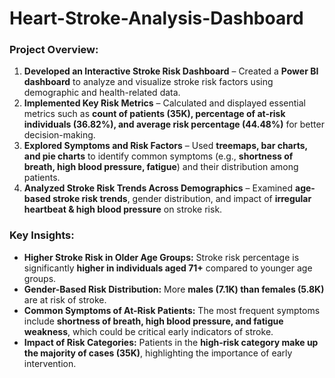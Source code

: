 # Heart-Stroke-Analysis-Dashboard

### **Project Overview:**  
1. **Developed an Interactive Stroke Risk Dashboard** – Created a **Power BI dashboard** to analyze and visualize stroke risk factors using demographic and health-related data.  
2. **Implemented Key Risk Metrics** – Calculated and displayed essential metrics such as **count of patients (35K), percentage of at-risk individuals (36.82%), and average risk percentage (44.48%)** for better decision-making.  
3. **Explored Symptoms and Risk Factors** – Used **treemaps, bar charts, and pie charts** to identify common symptoms (e.g., **shortness of breath, high blood pressure, fatigue**) and their distribution among patients.  
4. **Analyzed Stroke Risk Trends Across Demographics** – Examined **age-based stroke risk trends**, gender distribution, and impact of **irregular heartbeat & high blood pressure** on stroke risk.  

### **Key Insights:**  
- **Higher Stroke Risk in Older Age Groups:** Stroke risk percentage is significantly **higher in individuals aged 71+** compared to younger age groups.  
- **Gender-Based Risk Distribution:** More **males (7.1K) than females (5.8K)** are at risk of stroke.  
- **Common Symptoms of At-Risk Patients:** The most frequent symptoms include **shortness of breath, high blood pressure, and fatigue weakness**, which could be critical early indicators of stroke.  
- **Impact of Risk Categories:** Patients in the **high-risk category make up the majority of cases (35K)**, highlighting the importance of early intervention.
